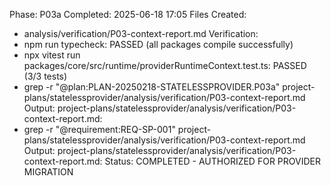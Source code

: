 Phase: P03a
Completed: 2025-06-18 17:05
Files Created:
- analysis/verification/P03-context-report.md
Verification:
- npm run typecheck: PASSED (all packages compile successfully)
- npx vitest run packages/core/src/runtime/providerRuntimeContext.test.ts: PASSED (3/3 tests)
- grep -r "@plan:PLAN-20250218-STATELESSPROVIDER.P03a" project-plans/statelessprovider/analysis/verification/P03-context-report.md
  Output: project-plans/statelessprovider/analysis/verification/P03-context-report.md:<!-- @plan:PLAN-20250218-STATELESSPROVIDER.P03a @requirement:REQ-SP-001 -->
- grep -r "@requirement:REQ-SP-001" project-plans/statelessprovider/analysis/verification/P03-context-report.md
  Output: project-plans/statelessprovider/analysis/verification/P03-context-report.md:<!-- @plan:PLAN-20250218-STATELESSPROVIDER.P03a @requirement:REQ-SP-001 -->
Status: COMPLETED - AUTHORIZED FOR PROVIDER MIGRATION